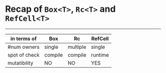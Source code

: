 # Recap of `Box<T>`, `Rc<T>` and `RefCell<T>`
---

in terms of | Box| Rc | RefCell
---|---|---|---
#num owners | single | multiple | single
spot of check | compile | compile | runtime
mutatibility | NO | NO | YES






